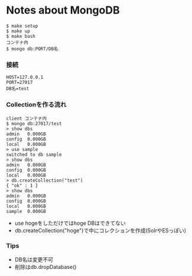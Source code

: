 # Notes about MongoDB

```
$ make setup
$ make up
$ make bash
コンテナ内
$ mongo db:PORT/DB名
```

###  接続

```
HOST=127.0.0.1
PORT=27017
DB名=test
```

### Collectionを作る流れ

```
client コンテナ内
$ mongo db:27017/test
> show dbs
admin   0.000GB
config  0.000GB
local   0.000GB
> use sample
switched to db sample
> show dbs
admin   0.000GB
config  0.000GB
local   0.000GB
> db.createCollection("test")
{ "ok" : 1 }
> show dbs
admin   0.000GB
config  0.000GB
local   0.000GB
sample  0.000GB
```

- use hogeをしただけではhoge DBはできてない
- db.createCollection("hoge")で中にコレクションを作成(SolrやESっぽい)

### Tips

- DB名は変更不可
- 削除はdb.dropDatabase()
